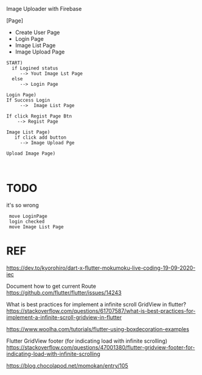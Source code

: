 Image Uploader with Firebase


[Page]

- Create User Page
- Login Page
- Image List Page
- Image Upload Page

```
START)
  if Logined status 
     --> Yout Image Lst Page
  else
     --> Login Page

Login Page) 
If Success Login
     -->  Image List Page

If click Regist Page Btn
    --> Regist Page

Image List Page)
   if click add button 
     --> Image Upload Pge

Upload Image Page)
 
   
```


# TODO
it's so wrong 

```
 move LoginPage
 login checked 
 move Image List Page
```








# REF

https://dev.to/kyorohiro/dart-x-flutter-mokumoku-live-coding-19-09-2020-iec


Document how to get current Route
https://github.com/flutter/flutter/issues/14243


What is best practices for implement a infinite scroll GridView in flutter?
https://stackoverflow.com/questions/61707587/what-is-best-practices-for-implement-a-infinite-scroll-gridview-in-flutter


https://www.woolha.com/tutorials/flutter-using-boxdecoration-examples


Flutter GridView footer (for indicating load with infinite scrolling)
https://stackoverflow.com/questions/47001380/flutter-gridview-footer-for-indicating-load-with-infinite-scrolling


https://blog.chocolapod.net/momokan/entry/105

